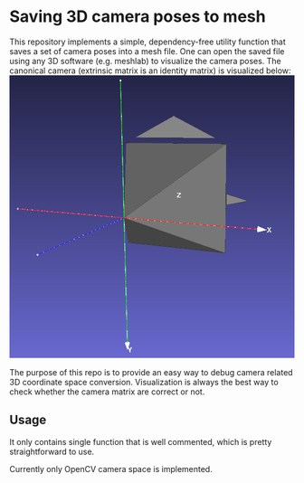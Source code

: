 # Saving 3D camera poses to mesh

This repository implements a simple, dependency-free utility function that saves a set of camera poses into a mesh file.
One can open the saved file using any 3D software (e.g. meshlab) to visualize the camera poses. The canonical camera (extrinsic matrix is an identity matrix) is visualized below:
![canonical camera](visualization.png)

The purpose of this repo is to provide an easy way to debug camera related 3D coordinate space conversion. Visualization is always the best way to check whether the camera matrix are correct or not.

## Usage
It only contains single function that is well commented, 
which is pretty straightforward to use.

Currently only OpenCV camera space is implemented.
